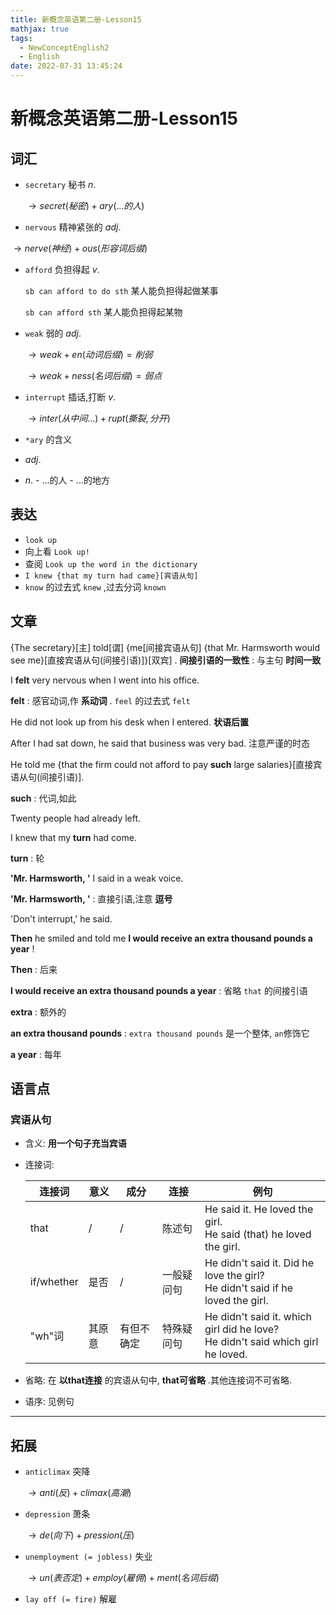 ```yaml
---
title: 新概念英语第二册-Lesson15
mathjax: true
tags:
  - NewConceptEnglish2
  - English
date: 2022-07-31 13:45:24
---
```


# 新概念英语第二册-Lesson15

## 词汇

-  `secretary` 秘书 $n.$ 

   $\to secret(秘密) + ary(...的人)$ 

-   `nervous` 精神紧张的 $adj.$ 

   $\to nerve(神经) + ous(形容词后缀)$ 

-  `afford` 负担得起 $v.$ 

   `sb can afford to do sth` 某人能负担得起做某事

   `sb can afford sth` 某人能负担得起某物

-  `weak` 弱的 $adj.$ 

   $\to weak + en(动词后缀) = 削弱$ 

   $\to weak + ness(名词后缀) = 弱点$ 

-  `interrupt` 插话,打断 $v.$ 

   $\to inter(从中间...) + rupt(撕裂,分开)$

-  `*ary` 的含义

  -  $adj.$ 
  -  $n.$ 
    - ...的人
    - ...的地方

## 表达

-  `look up` 
  - 向上看 `Look up!` 
  - 查阅 `Look up the word in the dictionary` 
-  `I knew {that my turn had came}[宾语从句]` 
  -  `know` 的过去式 `knew` ,过去分词 `known` 

## 文章

{The secretary}[主] told[谓] {me[间接宾语从句] {that Mr. Harmsworth would see me}[直接宾语从句(间接引语)]}[双宾] .  **间接引语的一致性** : 与主句 **时间一致** 

I **felt** very nervous when I went into his office. 

 **felt** : 感官动词,作 **系动词** . `feel` 的过去式 `felt` 

He did not look up from his desk when I entered.  **状语后置** 

After I had sat down, he said that business was very bad. 注意严谨的时态

He told me {that the firm could not afford to pay **such** large salaries}[直接宾语从句(间接引语)]. 

 **such** : 代词,如此

Twenty people had already left. 

I knew that my **turn** had come.

 **turn** : 轮

 **'Mr. Harmsworth, '** I said in a weak voice.

 **'Mr. Harmsworth, '** : 直接引语,注意 **逗号** 

'Don't interrupt,' he said.

 **Then** he smiled and told me **I would receive an extra thousand pounds a year** !

 **Then** : 后来

 **I would receive an extra thousand pounds a year** : 省略 `that` 的间接引语

 **extra** : 额外的

 **an extra thousand pounds** :  `extra thousand pounds` 是一个整体, `an`修饰它

 **a year** : 每年

## 语言点

### 宾语从句

- 含义:  **用一个句子充当宾语** 

- 连接词: 

  | 连接词     | 意义   | 成分       | 连接       | 例句                                                         |
  | ---------- | ------ | ---------- | ---------- | ------------------------------------------------------------ |
  | that       | /      | /          | 陈述句     | He said it. He loved the girl. <br />He said (that) he loved the girl. |
  | if/whether | 是否   | /          | 一般疑问句 | He didn't said it. Did he love the girl?<br />He didn't said if he loved the girl. |
  | "wh"词     | 其原意 | 有但不确定 | 特殊疑问句 | He didn't said it. which girl did he love?<br />He didn't said which girl he loved. |

- 省略: 在 **以that连接** 的宾语从句中, **that可省略** .其他连接词不可省略.

- 语序: 见例句

---

## 拓展

-  `anticlimax` 突降

   $\to anti(反) + climax(高潮)$ 

-  `depression` 萧条

   $\to de(向下) + pression(压)$ 

-  `unemployment (= jobless)` 失业

   $\to un(表否定) + employ(雇佣) + ment(名词后缀)$ 

-  `lay off (= fire)` 解雇
